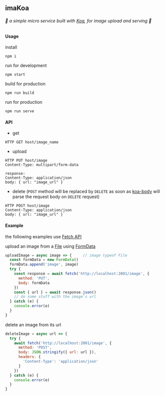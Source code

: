 ## imaKoa

###### :mount_fuji: a simple micro service built with [Koa](https://koajs.com/), for image upload and serving :mount_fuji:

#### Usage

install
```
npm i
```

run for development
```
npm start
```

build for production
```
npm run build
```

run for production
```
npm run serve
```

#### API

* get
```
HTTP GET host/image_name
```

* upload
```
HTTP PUT host/image
Content-Type: multipart/form-data

response:
Content-Type: application/json
body: { url: "image_url" }
```

* delete (`POST` method will be replaced by `DELETE` as soon as [koa-body](https://github.com/dlau/koa-body) will parse the request body on `DELETE` request)
```
HTTP POST host/image
Content-Type: application/json
body: { url: "image_url" }
```

#### Example

the following examples use [Fetch API](https://developer.mozilla.org/en-US/docs/Web/API/Fetch_API)

upload an image from a [File](https://developer.mozilla.org/en-US/docs/Web/API/File) using [FormData](https://developer.mozilla.org/en-US/docs/Web/API/FormData)
```javascript
uploadImage = async image => {     // image typeof File
  const formData = new FormData()
  formData.append('image', image)
  try {
    const response = await fetch('http://localhost:2001/image', {
      method: 'PUT',
      body: formData
    })
    const { url } = await response.json()
    // do some stuff with the image's url
  } catch (e) {
    console.error(e)
  }
}
```

delete an image from its url
```javascript
deleteImage = async url => {
  try {
    await fetch('http://localhost:2001/image', {
      method: 'POST',
      body: JSON.stringify({ url: url }),
      headers: {
        'Content-Type': 'application/json'
      }
    })
  } catch (e) {
    console.error(e)
  }
}
```
